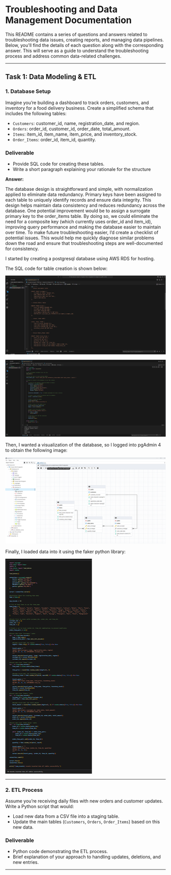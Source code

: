 # Troubleshooting and Data Management Documentation

This README contains a series of questions and answers related to troubleshooting data issues, creating reports, and managing data pipelines. Below, you'll find the details of each question along with the corresponding answer. This will serve as a guide to understand the troubleshooting process and address common data-related challenges.

---

## Task 1: Data Modeling & ETL

### 1. Database Setup

Imagine you’re building a dashboard to track orders, customers, and inventory for a food
delivery business.
Create a simplified schema that includes the following tables:
- `Customers`: customer_id, name, registration_date, and region.
- `Orders`: order_id, customer_id, order_date, total_amount.
- `Items`: item_id, item_name, item_price, and inventory_stock.
- `Order_Items`: order_id, item_id, quantity.

### Deliverable
- Provide SQL code for creating these tables.
- Write a short paragraph explaining your rationale for the structure

**Answer:**

The database design is straightforward and simple, with normalization applied to eliminate data redundancy. Primary keys have been assigned to each table to uniquely identify records and ensure data integrity. This design helps maintain data consistency and reduces redundancy across the database. One potential improvement would be to assign a surrogate primary key to the order_items table. By doing so, we could eliminate the need for a composite key (which currently uses order_id and item_id), improving query performance and making the database easier to maintain over time.
To make future troubleshooting easier, I’d create a checklist of potential issues. This would help me quickly diagnose similar problems down the road and ensure that troubleshooting steps are well-documented for consistency.

I started by creating a postgresql database using AWS RDS for hosting.

The SQL code for table creation is shown below:

![SQL Image](./images/sql.png)

![SQL Image](./images/table_creation.png)

Then, I wanted a visualization of the database, so I logged into pgAdmin 4 to obtain the following image: 

![SQL Image](./images/schema_viz.png)

Finally, I loaded data into it using the faker python library:

![SQL Image](./images/faker.png)

---

### 2. ETL Process

Assume you’re receiving daily files with new orders and customer updates. Write a Python
script that would:
- Load new data from a CSV file into a staging table.
- Update the main tables (`Customers`, `Orders`, `Order_Items`) based on this new data.

### Deliverable
- Python code demonstrating the ETL process.
- Brief explanation of your approach to handling updates, deletions, and new entries.
---
